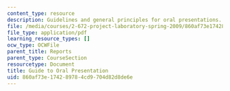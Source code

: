```yaml
---
content_type: resource
description: Guidelines and general principles for oral presentations.
file: /media/courses/2-672-project-laboratory-spring-2009/860af73e174289784cd9704d82d8de6e_labmanual2.pdf
file_type: application/pdf
learning_resource_types: []
ocw_type: OCWFile
parent_title: Reports
parent_type: CourseSection
resourcetype: Document
title: Guide to Oral Presentation
uid: 860af73e-1742-8978-4cd9-704d82d8de6e
---
```

